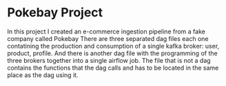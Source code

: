 # Pokebay Project
In this project I created an e-commerce ingestion pipeline from a fake company called Pokebay
There are three separated dag files each one contatining the production and consumption of a single kafka broker: user, product, profile.
And there is another dag file with the programming of the three brokers together into a single airflow job.
The file that is not a dag contains the functions that the dag calls and has to be located in the same place as the dag using it.
